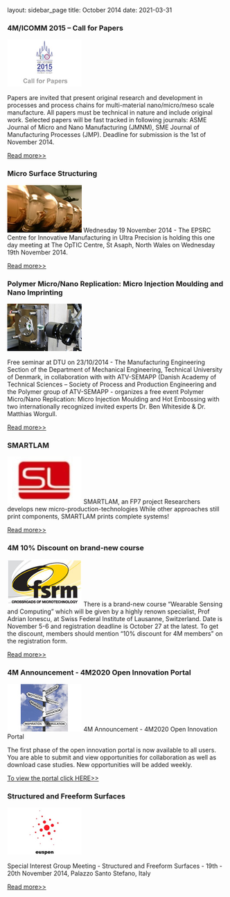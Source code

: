 layout: sidebar_page
title: October 2014
date: 2021-03-31

###  4M/ICOMM 2015 – Call for Papers

![4M2020 Logo](/images/call-for-papers.jpg)

Papers are invited that present original research and development in processes and process chains for multi-material nano/micro/meso scale manufacture.
All papers must be technical in nature and include original work. Selected papers will be fast tracked in following journals: ASME Journal of Micro and Nano Manufacturing (JMNM), SME Journal of Manufacturing Processes (JMP). Deadline for submission is the 1st of November 2014.

[Read more>>](/contents/Submission-Guidelines-1.html)

###  Micro Surface Structuring 

![4M2020 Logo](/images/micro-surface-structuring.jpg)
Wednesday 19 November 2014 - The EPSRC Centre for Innovative Manufacturing in Ultra Precision is holding this one day meeting at The OpTIC Centre, St Asaph, North Wales on Wednesday 19th November 2014.

[Read more>>](http://www.ultraprecision.org/news/events/micro-surface-structuring/)

###  Polymer Micro/Nano Replication: Micro Injection Moulding and Nano Imprinting

![4M2020 Logo](/images/nano-replication.jpg)

Free seminar at DTU on 23/10/2014 - The Manufacturing Engineering Section of the Department of Mechanical Engineering, Technical University of Denmark, in collaboration with with ATV-SEMAPP (Danish Academy of Technical Sciences – Society of Process and Production Engineering and the Polymer group of ATV-SEMAPP - organizes a free event Polymer Micro/Nano Replication: Micro Injection Moulding and Hot Embossing with two internationally recognized invited experts Dr. Ben Whiteside & Dr. Matthias Worgull.
  
[Read more>>](http://www.atv-semapp.dk/atvs_info_english.php)

###  SMARTLAM

![4M2020 Logo](/images/smartlam.jpg)
SMARTLAM, an FP7 project Researchers develops new micro-production-technologies
While other approaches still print components, SMARTLAM prints complete systems!

[Read more>>](http://www.smartlam.eu/)


###  4M 10% Discount on brand-new course

![4M2020 Logo](/images/fsrm_1.jpg)
There is a brand-new course “Wearable Sensing and Computing” which will be given by a highly renown specialist, Prof Adrian Ionescu, at Swiss Federal Institute of Lausanne, Switzerland.
Date is November 5-6 and registration deadline is October 27 at the latest. 
To get the discount, members should mention “10% discount for 4M members” on the registration form.

[Read more>>](http://4m-association.us1.list-manage.com/track/click?u=4a3e2307c8444f1ffd4221249&id=eda13db0ad&e=1434686575)


###  4M Announcement - 4M2020 Open Innovation Portal

![4M2020 Logo](/images/portal.jpg)
4M Announcement - 4M2020 Open Innovation Portal

The first phase of the open innovation portal is now available to all users. You are able to submit and view opportunities for collaboration as well as download case studies. New opportunities will be added weekly.

[To view the portal click HERE>>](http://4m-association.us1.list-manage1.com/track/click?u=4a3e2307c8444f1ffd4221249&id=a12d80b6f2&e=1434686575)


###  Structured and Freeform Surfaces

![4M2020 Logo](/images/euspen_2.jpg)

Special Interest Group Meeting  - Structured and Freeform Surfaces - 19th - 20th November 2014, Palazzo Santo Stefano, Italy
 
[Read more>>](http://4m-association.us1.list-manage1.com/track/click?u=4a3e2307c8444f1ffd4221249&id=c4bafcd5ef&e=1434686575)
